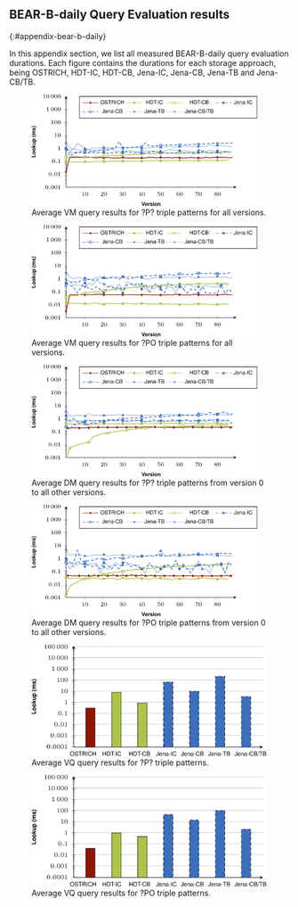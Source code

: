## BEAR-B-daily Query Evaluation results
{:#appendix-bear-b-daily}

In this appendix section, we list all measured BEAR-B-daily query evaluation durations.
Each figure contains the durations for each storage approach, being
OSTRICH, HDT-IC, HDT-CB, Jena-IC, Jena-CB, Jena-TB and Jena-CB/TB.

<figure id="result_bearb-daily-vm-p">
<img src="img/query/result_bearb-daily-vm-p.svg" alt="[bear-b-daily ?P? vm]" height="200em" class="plot">
<figcaption markdown="block">
Average VM query results for ?P? triple patterns for all versions.
</figcaption>
</figure>

<figure id="result_bearb-daily-vm-po">
<img src="img/query/result_bearb-daily-vm-po.svg" alt="[bear-b-daily ?PO vm]" height="200em" class="plot">
<figcaption markdown="block">
Average VM query results for ?PO triple patterns for all versions.
</figcaption>
</figure>

<figure id="result_bearb-daily-dm-p">
<img src="img/query/result_bearb-daily-dm-p.svg" alt="[bear-b-daily ?P? dm]" height="200em" class="plot">
<figcaption markdown="block">
Average DM query results for ?P? triple patterns from version 0 to all other versions.
</figcaption>
</figure>

<figure id="result_bearb-daily-dm-po">
<img src="img/query/result_bearb-daily-dm-po.svg" alt="[bear-b-daily ?PO dm]" height="200em" class="plot">
<figcaption markdown="block">
Average DM query results for ?PO triple patterns from version 0 to all other versions.
</figcaption>
</figure>

<figure id="result_bearb-daily-vq-p">
<img src="img/query/result_bearb-daily-vq-p.svg" alt="[bear-b-daily ?P? vq]" height="200em" class="plot">
<figcaption markdown="block">
Average VQ query results for ?P? triple patterns.
</figcaption>
</figure>

<figure id="result_bearb-daily-vq-po">
<img src="img/query/result_bearb-daily-vq-po.svg" alt="[bear-b-daily ?PO vq]" height="200em" class="plot">
<figcaption markdown="block">
Average VQ query results for ?PO triple patterns.
</figcaption>
</figure>